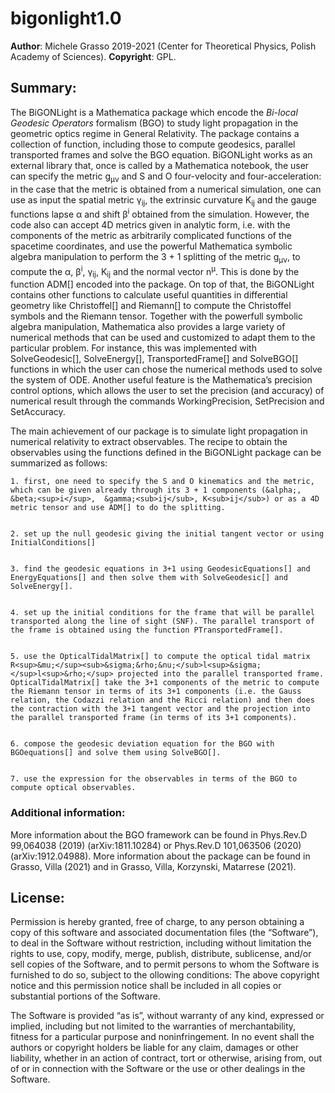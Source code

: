 # bigonlight1.0
**Author**: Michele Grasso 2019-2021 (Center for Theoretical Physics, Polish Academy of Sciences). 
**Copyright**: GPL. 

## Summary:
The BiGONLight is a Mathematica package which encode the *Bi-local Geodesic Operators* formalism (BGO) to study light propagation in the geometric optics regime in General Relativity. The package contains a collection of function, including those to compute geodesics, parallel transported frames and solve the BGO equation. BiGONLight works as an external library that, once is called by a Mathematica notebook, the user can specify the metric g<sub>&mu;&nu;</sub> and S and O four-velocity and four-acceleration: in the case that the metric is obtained from a numerical simulation, one can use as input the spatial metric &gamma;<sub>ij</sub>, the extrinsic curvature K<sub>ij</sub> and the gauge functions lapse &alpha; and shift &beta;<sup>i</sup> obtained from the simulation. However, the code also can accept 4D metrics given in analytic form, i.e. with the components of the metric as arbitrarily complicated functions of the spacetime coordinates, and use the powerful Mathematica symbolic algebra manipulation to perform the 3 + 1 splitting of the metric g<sub>&mu;&nu;</sub>, to compute the &alpha;, &beta;<sup>i</sup>,  &gamma;<sub>ij</sub>, K<sub>ij</sub> and the normal vector n<sup>&mu;</sup>. This is done by the function ADM[] encoded into the package. On top of that, the BiGONLight contains other functions to calculate useful quantities in differential geometry like Christoffel[] and Riemann[] to compute the Christoffel symbols and the Riemann tensor. Together with the powerfull symbolic algebra manipulation, Mathematica also provides a large variety of numerical methods that can be used and customized to adapt them to the particular problem. For instance, this was implemented with SolveGeodesic[], SolveEnergy[], TransportedFrame[] and SolveBGO[] functions in which the user can chose the numerical methods used to solve the system of ODE. 
Another useful feature is the Mathematica’s precision control options, which allows the user to set the precision (and accuracy) of numerical result through the commands WorkingPrecision, SetPrecision and SetAccuracy.  

The main achievement of our package is to simulate light propagation in numerical relativity to extract observables. The recipe to obtain the observables using the functions defined in the BiGONLight package can be summarized as follows:

    1. first, one need to specify the S and O kinematics and the metric, which can be given already through its 3 + 1 components (&alpha;, &beta;<sup>i</sup>,  &gamma;<sub>ij</sub>, K<sub>ij</sub>) or as a 4D metric tensor and use ADM[] to do the splitting. 


    2. set up the null geodesic giving the initial tangent vector or using InitialConditions[]


    3. find the geodesic equations in 3+1 using GeodesicEquations[] and EnergyEquations[] and then solve them with SolveGeodesic[] and SolveEnergy[]. 


    4. set up the initial conditions for the frame that will be parallel transported along the line of sight (SNF). The parallel transport of the frame is obtained using the function PTransportedFrame[]. 


    5. use the OpticalTidalMatrix[] to compute the optical tidal matrix R<sup>&mu;</sup><sub>&sigma;&rho;&nu;</sub>l<sup>&sigma;</sup>l<sup>&rho;</sup> projected into the parallel transported frame. OpticalTidalMatrix[] take the 3+1 components of the metric to compute the Riemann tensor in terms of its 3+1 components (i.e. the Gauss relation, the Codazzi relation and the Ricci relation) and then does the contraction with the 3+1 tangent vector and the projection into the parallel transported frame (in terms of its 3+1 components).  


    6. compose the geodesic deviation equation for the BGO with BGOequations[] and solve them using SolveBGO[]. 


    7. use the expression for the observables in terms of the BGO to compute optical observables. 




### Additional information:
More information about the BGO framework can be found in Phys.Rev.D 99,064038 (2019) (arXiv:1811.10284) or Phys.Rev.D 101,063506 (2020) (arXiv:1912.04988). 
More information about the package can be found in Grasso, Villa (2021) and in Grasso, Villa, Korzynski, Matarrese (2021).

## License: 
Permission is hereby granted, free of charge, to any person obtaining a copy of this software and associated documentation files (the “Software”), to deal in the Software without restriction, including without limitation the rights to use, copy, modify, merge, publish, distribute, sublicense, and/or sell copies of the Software, and to permit persons to whom the Software is furnished to do so, subject to the ollowing conditions:
The above copyright notice and this permission notice shall be included in all copies or substantial portions of the Software.

The Software is provided “as is”, without warranty of any kind, expressed or implied, including but not limited to the warranties of merchantability, fitness for a particular purpose and noninfringement. In no event shall the authors or copyright holders be liable for any claim, damages or other liability, whether in an action of contract, tort or otherwise, arising from, out of or in connection with the Software or the use or other dealings in the Software.

